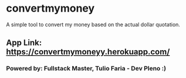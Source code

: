 # convertmymoney
A simple tool to convert my money based on the actual dollar quotation.

## App Link: https://convertmymoneyy.herokuapp.com/

### Powered by: Fullstack Master, Tulio Faria - Dev Pleno :)
